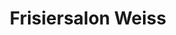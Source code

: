 ---
title: "Frisiersalon Weiss"
url: /klagenfurt-am-woerthersee/frisiersalon-weiss/
shop: Friseur
---